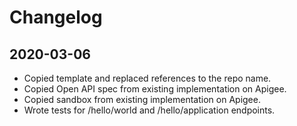 # Changelog

## 2020-03-06
* Copied template and replaced references to the repo name.
* Copied Open API spec from existing implementation on Apigee.
* Copied sandbox from existing implementation on Apigee.
* Wrote tests for /hello/world and /hello/application endpoints.
